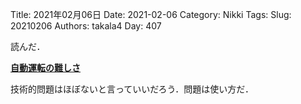 ﻿Title: 2021年02月06日
Date: 2021-02-06
Category: Nikki
Tags: 
Slug: 20210206
Authors: takala4
Day: 407



読んだ．


**[自動運転の難しさ](https://anond.hatelabo.jp/20210205225714)**



技術的問題はほぼないと言っていいだろう．問題は使い方だ．

